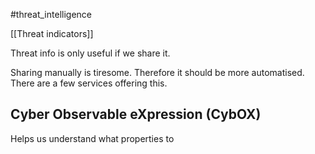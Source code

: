 #threat_intelligence 

[[Threat indicators]]

Threat info is only useful if we share it.

Sharing manually is tiresome. Therefore it should be more automatised. There are a few services offering this.

## Cyber Observable eXpression (CybOX)
Helps us understand what properties to 